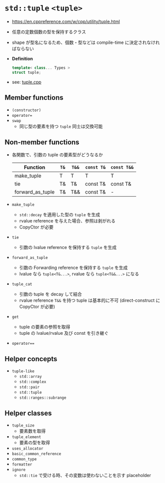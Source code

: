 # `std::tuple` `<tuple>`
- <https://en.cppreference.com/w/cpp/utility/tuple.html>
- 任意の定数個数の型を保持するクラス
- shape が型名になるため、個数・型などは compile-time に決定されなければならない

- **Definition**
  ```C++
  template< class... Types >
  struct tuple;
  ```

- see: [tuple.cpp](../tests/tuple.cpp)


## Member functions
- `(constructor)`
- `operator=`
- `swap`
  - 同じ型の要素を持つ `tuple` 同士は交換可能


## Non-member functions
- 各関数で、引数の tuple の要素型がどうなるか

  | Function         | `T&` | `T&&` | `const T&` | `const T&&` |
  | ---------------- | ---- | ----- | ---------- | ----------- |
  | make_tuple       | T    | T     | T          | T           |
  | tie              | T&   | T&    | const T&   | const T&    |
  | forward_as_tuple | T&   | T&&   | const T&   | -           |


- `make_tuple`
  - `std::decay` を適用した型の `tuple` を生成
  - rvalue reference を与えた場合、参照は剥がれる
  - CopyCtor が必要
- `tie`
  - 引数の lvalue reference を保持する `tuple` を生成
- `forward_as_tuple`
  - 引数の Forwarding reference を保持する `tuple` を生成
  - lvalue なら `tuple<T&...>`, rvalue なら `tuple<T&&...>` になる
- `tuple_cat`
  - 引数の tuple を decay して結合
  - rvalue reference `T&&` を持つ tuple は基本的に不可 (direct-construct に CopyCtor が必要)
- `get`
  - tuple の要素の参照を取得
  - tuple の lvalue/rvalue 及び const を引き継ぐ
- `operator==`


## Helper concepts
- `tuple-like`
  - `std::array`
  - `std::complex`
  - `std::pair`
  - `std::tuple`
  - `std::ranges::subrange`


## Helper classes
- `tuple_size`
  - 要素数を取得
- `tuple_element`
  - 要素の型を取得
- `uses_allocator`
- `basic_common_reference`
- `common_type`
- `formatter`
- `ignore`
  - `std::tie` で受ける時、その変数は使わないことを示す placeholder

